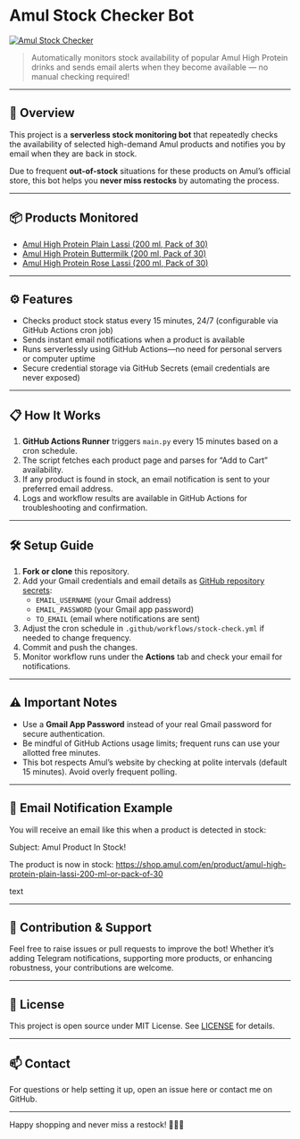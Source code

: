 # Amul Stock Checker Bot

[![Amul Stock Checker](https://github.com/singhharsh77/AMUL_CronJob/actions/workflows/stock-check.yml/badge.svg)](https://github.com/singhharsh77/AMUL_CronJob/actions/workflows/stock-check.yml)

> Automatically monitors stock availability of popular Amul High Protein drinks and sends email alerts when they become available — no manual checking required!

---

## 🚀 Overview

This project is a **serverless stock monitoring bot** that repeatedly checks the availability of selected high-demand Amul products and notifies you by email when they are back in stock.

Due to frequent **out-of-stock** situations for these products on Amul’s official store, this bot helps you **never miss restocks** by automating the process.

---

## 📦 Products Monitored

- [Amul High Protein Plain Lassi (200 ml, Pack of 30)](https://shop.amul.com/en/product/amul-high-protein-plain-lassi-200-ml-or-pack-of-30)  
- [Amul High Protein Buttermilk (200 ml, Pack of 30)](https://shop.amul.com/en/product/amul-high-protein-buttermilk-200-ml-or-pack-of-30)  
- [Amul High Protein Rose Lassi (200 ml, Pack of 30)](https://shop.amul.com/en/product/amul-high-protein-rose-lassi-200-ml-or-pack-of-30)

---

## ⚙️ Features

- Checks product stock status every 15 minutes, 24/7 (configurable via GitHub Actions cron job)  
- Sends instant email notifications when a product is available  
- Runs serverlessly using GitHub Actions—no need for personal servers or computer uptime  
- Secure credential storage via GitHub Secrets (email credentials are never exposed)  

---

## 📋 How It Works

1. **GitHub Actions Runner** triggers `main.py` every 15 minutes based on a cron schedule.  
2. The script fetches each product page and parses for “Add to Cart” availability.  
3. If any product is found in stock, an email notification is sent to your preferred email address.  
4. Logs and workflow results are available in GitHub Actions for troubleshooting and confirmation.  

---

## 🛠 Setup Guide

1. **Fork or clone** this repository.  
2. Add your Gmail credentials and email details as [GitHub repository secrets](https://docs.github.com/en/actions/security-guides/encrypted-secrets):  
   - `EMAIL_USERNAME` (your Gmail address)  
   - `EMAIL_PASSWORD` (your Gmail app password)  
   - `TO_EMAIL` (email where notifications are sent)  
3. Adjust the cron schedule in `.github/workflows/stock-check.yml` if needed to change frequency.  
4. Commit and push the changes.  
5. Monitor workflow runs under the **Actions** tab and check your email for notifications.

---

## ⚠️ Important Notes

- Use a **Gmail App Password** instead of your real Gmail password for secure authentication.  
- Be mindful of GitHub Actions usage limits; frequent runs can use your allotted free minutes.  
- This bot respects Amul’s website by checking at polite intervals (default 15 minutes). Avoid overly frequent polling.  

---

## 📧 Email Notification Example

You will receive an email like this when a product is detected in stock:

Subject: Amul Product In Stock!

The product is now in stock:
https://shop.amul.com/en/product/amul-high-protein-plain-lassi-200-ml-or-pack-of-30

text

---

## 🎉 Contribution & Support

Feel free to raise issues or pull requests to improve the bot! Whether it’s adding Telegram notifications, supporting more products, or enhancing robustness, your contributions are welcome.

---

## 📜 License

This project is open source under MIT License. See [LICENSE](LICENSE) for details.

---

## 📫 Contact

For questions or help setting it up, open an issue here or contact me on GitHub.

---

Happy shopping and never miss a restock! 🥳🥛🥤